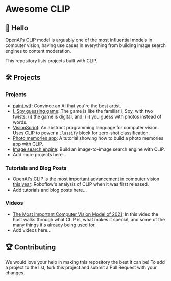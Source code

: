# Awesome CLIP

## 👋 Hello

OpenAI's [CLIP](https://github.com/openai/CLIP) model is arguably one of the most influential models in computer vision, having use cases in everything from building image search engines to content moderation.

This repository lists projects built with CLIP.

## 🛠️ Projects

### Projects

- [paint.wtf](https://paint.wtf): Convince an AI that you're the best artist.
- [I, Spy guessing game](https://jamesg.blog/2023/08/01/webispy-game/): The game is like the familiar I, Spy, with two twists: (i) the game is digital, and; (ii) you guess with photos instead of words. 
- [VisionScript](https://visionscript.dev/): An abstract programming language for computer vision. Uses CLIP to power a `Classify` block for zero-shot classification.
- [Photo memories app](https://blog.roboflow.com/build-a-photo-memories-app-with-clip/): A tutorial showing how to build a photo memories app with CLIP.
- [Image search engine](https://blog.roboflow.com/clip-image-search-faiss/): Build an image-to-image search engine with CLIP.
- Add more projects here...

### Tutorials and Blog Posts

- [OpenAI's CLIP is the most important advancement in computer vision this year](https://blog.roboflow.com/openai-clip/): Roboflow's analysis of CLIP when it was first released.
- Add tutorials and blog posts here...

### Videos

- [The Most Important Computer Vision Model of 2021](https://www.youtube.com/watch?v=1oVQXxaKfD4): In this video the host walks through what CLIP is, what makes it special, and some of the many things it's already being used for.
- Add videos here...

## 🏆 Contributing

We would love your help in making this repository the best it can be! To add a project to the list, fork this project and submit a Pull Request with your changes.
